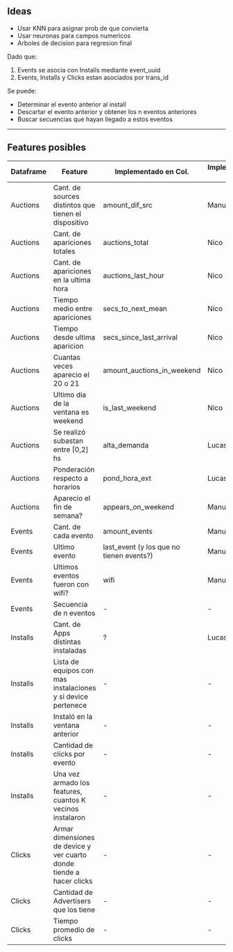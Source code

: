 Ideas
-----

* Usar KNN para asignar prob de que convierta
* Usar neuronas para campos numericos
* Arboles de decision para regresion final

Dado que: 
1. Events se asocia con Installs mediante event_uuid
2. Events, Installs y Clicks estan asociados por trans_id

Se puede: 
* Determinar el evento anterior al install
* Descartar el evento anterior y obtener los n eventos anteriores
* Buscar secuencias que hayan llegado a estos eventos



---
Features posibles 
-----------------

|Dataframe|Feature|Implementado en Col.|Implementado Por|Funciona?|
|---------|-------|--------------------|----------------|---------|
|Auctions|Cant. de sources distintos que tienen el dispositivo|amount_dif_src |Manu|-
|Auctions|Cant. de apariciones totales|auctions_total|Nico|-
|Auctions|Cant. de apariciones en la ultima hora|auctions_last_hour|Nico|-
|Auctions|Tiempo medio entre apariciones|secs_to_next_mean|Nico|-
|Auctions|Tiempo desde ultima aparicion|secs_since_last_arrival|Nico|
|Auctions|Cuantas veces aparecio el 20 o 21|amount_auctions_in_weekend|Nico|-
|Auctions|Ultimo dia de la ventana es  weekend|is_last_weekend|Nico|-
|Auctions|Se realizó subastan entre [0,2] hs|alta_demanda|Lucas|-
|Auctions|Ponderación respecto a horarios|pond_hora_ext|Lucas|-
|Auctions|Aparecio el fin de semana?|appears_on_weekend |Manu|-
|Events|Cant. de cada evento|amount_events|Manu|-
|Events|Ultimo evento|last_event (y los que no tienen events?)|Manu|-
|Events|Ultimos eventos fueron con wifi?| wifi | Manu |-
|Events|Secuencia de n eventos|-|-|-
|Installs|Cant. de Apps distintas instaladas|?|Lucas|-
|Installs|Lista de equipos con mas instalaciones y  si device pertenece|-|-|-
|Installs|Instaló en la ventana anterior|-|-|-
|Installs|Cantidad de clicks por evento|-|-|-
|Installs|Una vez armado los features, cuantos K vecinos instalaron|-|-|-
|Clicks|Armar dimensiones de device y ver cuarto donde tiende a hacer clicks|-|-|-
|Clicks|Cantidad de Advertisers que los tiene|-|-|-
|Clicks|Tiempo promedio de clicks|-|-|-
 